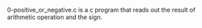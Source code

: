 0-positive_or_negative.c is a c program that reads out the result of arithmetic operation and the sign.
